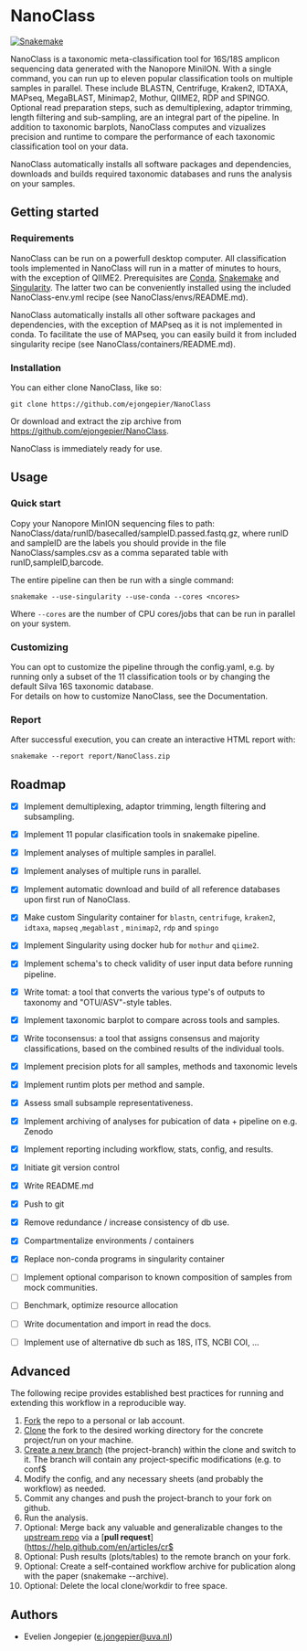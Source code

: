 # NanoClass

[![Snakemake](https://img.shields.io/badge/snakemake-≥5.7.4-brightgreen.svg)](https://snakemake.bitbucket.io)

NanoClass is a taxonomic meta-classification tool for 16S/18S amplicon sequencing data generated with the Nanopore MiniION.
With a single command, you can run up to eleven popular classification tools on multiple samples in parallel.
These include BLASTN, Centrifuge, Kraken2, IDTAXA, MAPseq, MegaBLAST, Minimap2, Mothur, QIIME2, RDP and SPINGO.
Optional read preparation steps, such as demultiplexing, adaptor trimming, length filtering and sub-sampling, are an integral part of the pipeline.
In addition to taxonomic barplots, NanoClass computes and vizualizes precision and runtime to compare the performance of each taxonomic classification tool on your data.

NanoClass automatically installs all software packages and dependencies, downloads and builds required taxonomic databases and runs the analysis on your samples.

## Getting started

### Requirements

NanoClass can be run on a powerfull desktop computer. All classification tools implemented in NanoClass will run in a matter of minutes to hours, with the exception of QIIME2.
Prerequisites are [Conda](https://docs.conda.io/projects/conda/en/latest/user-guide/install/linux.html), [Snakemake](https://snakemake.readthedocs.io/en/stable/getting_started/installation.html) 
and [Singularity](https://singularity.lbl.gov/). The latter two can be conveniently installed using the included NanoClass-env.yml recipe (see NanoClass/envs/README.md).

NanoClass automatically installs all other software packages and dependencies, with the exception of MAPseq as it is not implemented in conda.
To facilitate the use of MAPseq, you can easily build it from included singularity recipe (see NanoClass/containers/README.md). 

### Installation

You can either clone NanoClass, like so:

    git clone https://github.com/ejongepier/NanoClass

Or download and extract the zip archive from https://github.com/ejongepier/NanoClass.

NanoClass is immediately ready for use.

## Usage 

### Quick start

Copy your Nanopore MinION sequencing files to path: NanoClass/data/runID/basecalled/sampleID.passed.fastq.gz,
where runID and sampleID are the labels you should provide in the file NanoClass/samples.csv as a comma separated table with runID,sampleID,barcode.

The entire pipeline can then be run with a single command:

    snakemake --use-singularity --use-conda --cores <ncores>

Where `--cores` are the number of CPU cores/jobs that can be run in parallel on your system.

### Customizing

You can opt to customize the pipeline through the config.yaml,
e.g. by running only a subset of the 11 classification tools or by changing the default Silva 16S taxonomic database.  
For details on how to customize NanoClass, see the Documentation.

### Report

After successful execution, you can create an interactive HTML report with:

    snakemake --report report/NanoClass.zip


## Roadmap

- [x] Implement demultiplexing, adaptor trimming, length filtering and subsampling.
- [x] Implement 11 popular clasification tools in snakemake pipeline.
- [x] Implement analyses of multiple samples in parallel.
- [x] Implement analyses of multiple runs in parallel.
- [x] Implement automatic download and build of all reference databases upon first run of NanoClass.
- [x] Make custom Singularity container for `blastn`, `centrifuge`, `kraken2`, `idtaxa`, `mapseq` ,`megablast` , `minimap2`, `rdp` and `spingo`
- [x] Implement Singularity using docker hub for `mothur` and `qiime2`.
- [x] Implement schema's to check validity of user input data before running pipeline.
- [x] Write tomat: a tool that converts the various type's of outputs to taxonomy and "OTU/ASV"-style tables.
- [x] Implement taxonomic barplot to compare across tools and samples.
- [x] Write toconsensus: a tool that assigns consensus and majority classifications, based on the combined results of the individual tools.
- [x] Implement precision plots for all samples, methods and taxonomic levels
- [x] Implement runtim plots per method and sample.
- [x] Assess small subsample representativeness.
- [x] Implement archiving of analyses for pubication of data + pipeline on e.g. Zenodo
- [x] Implement reporting including workflow, stats, config, and results.
- [x] Initiate git version control
- [x] Write README.md
- [x] Push to git
- [x] Remove redundance / increase consistency of db use.
- [x] Compartmentalize environments / containers
- [x] Replace non-conda programs in singularity container
- [ ] Implement optional comparison to known composition of samples from mock communities.
- [ ] Benchmark, optimize resource allocation
- [ ] Write documentation and import in read the docs.
- [ ] Implement use of alternative db such as 18S, ITS, NCBI COI, ...


## Advanced

The following recipe provides established best practices for running and extending this workflow in a reproducible way.

1. [Fork](https://help.github.com/en/articles/fork-a-repo) the repo to a personal or lab account.
2. [Clone](https://help.github.com/en/articles/cloning-a-repository) the fork to the desired working directory for the concrete project/run on your machine.
3. [Create a new branch](https://git-scm.com/docs/gittutorial#_managing_branches) (the project-branch) within the clone and switch to it. The branch will contain any project-specific modifications (e.g. to conf$
4. Modify the config, and any necessary sheets (and probably the workflow) as needed.
5. Commit any changes and push the project-branch to your fork on github.
6. Run the analysis.
7. Optional: Merge back any valuable and generalizable changes to the [upstream repo](https://github.com/snakemake-workflows/qiime2-caulerpa-test) via a [**pull request**](https://help.github.com/en/articles/cr$
8. Optional: Push results (plots/tables) to the remote branch on your fork.
9. Optional: Create a self-contained workflow archive for publication along with the paper (snakemake --archive).
10. Optional: Delete the local clone/workdir to free space.


<!-- ## Testing

Tests cases are in the subfolder `.test`. They are automtically executed via continuous integration with Travis CI. -->

## Authors

* Evelien Jongepier (e.jongepier@uva.nl)


